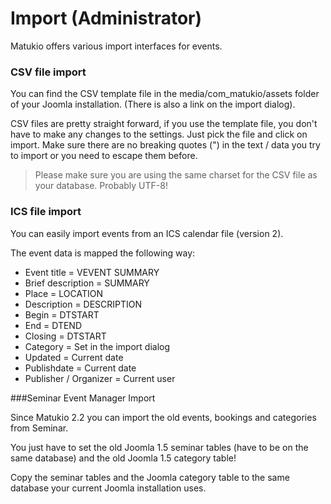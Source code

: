 # Import (Administrator)

Matukio offers various import interfaces for events.

### CSV file import

You can find the CSV template file in the media/com_matukio/assets folder of your Joomla installation. (There is also a link on the import dialog).

CSV files are pretty straight forward, if you use the template file, you don't have to make any changes to the settings. Just pick the file and click on import. Make sure there are no breaking quotes (") in the text / data you try to import or you need to escape them before.

> Please make sure you are using the same charset for the CSV file as your database. Probably UTF-8!

### ICS file import

You can easily import events from an ICS calendar file (version 2).

The event data is mapped the following way:

* Event title = VEVENT SUMMARY
* Brief description = SUMMARY
* Place = LOCATION
* Description = DESCRIPTION
* Begin = DTSTART
* End = DTEND
* Closing = DTSTART
* Category = Set in the import dialog
* Updated = Current date
* Publishdate = Current date
* Publisher / Organizer = Current user

###Seminar Event Manager Import

Since Matukio 2.2 you can import the old events, bookings and categories from Seminar. 

You just have to set the old Joomla 1.5 seminar tables (have to be on the same database) and the old Joomla 1.5 category table!

Copy the seminar tables and the Joomla category table to the same database your current Joomla installation uses.

